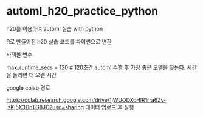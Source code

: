 # automl_h20_practice_python
h20를 이용하여 automl 실습 with python

R로 만들어진 h20 실습 코드를 파이썬으로 변환

바꿔볼 변수

max_runtime_secs = 120 # 120초간 automl 수행 후 가장 좋은 모델을 찾는다. 시간을 늘리면 더 오랜 시간 

google colab 경로

https://colab.research.google.com/drive/1jWUODXcHlR1rra6Zv-izKj5X3DnTG8JO?usp=sharing
데이터 업로드 후 실행


